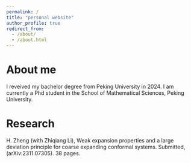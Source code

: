 ```yaml
---
permalink: /
title: "personal website"
author_profile: true
redirect_from: 
  - /about/
  - /about.html
---
```


About me
======
I reveived my bachelor degree from Peking University in 2024. I am currently a Phd student in the School of Mathematical Sciences, Peking University. 

Research
======
H. Zheng (with Zhiqiang Li), Weak expansion properties and a large deviation principle for coarse expanding conformal systems. Submitted, (arXiv:2311.07305). 38 pages. 
